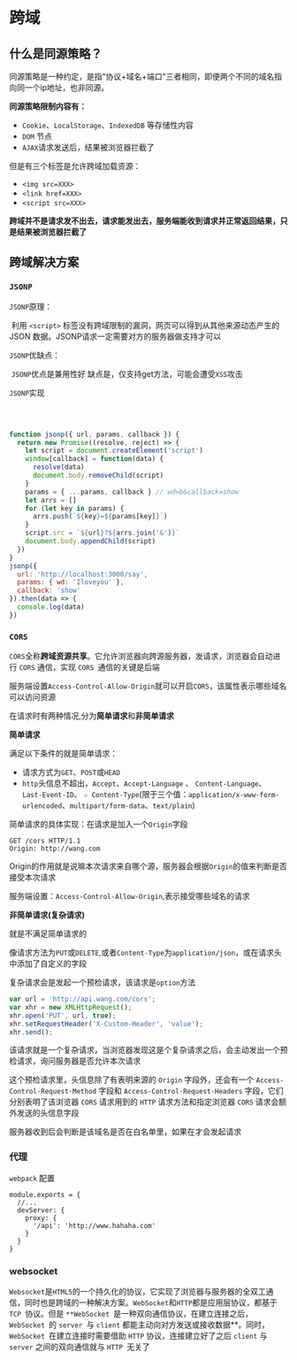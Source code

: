 # 跨域

## 什么是同源策略？

同源策略是一种约定，是指"协议+域名+端口"三者相同，即便两个不同的域名指向同一个ip地址，也非同源。

**同源策略限制内容有：**

- `Cookie`、`LocalStorage`、`IndexedDB` 等存储性内容
- `DOM` 节点
- `AJAX`请求发送后，结果被浏览器拦截了

但是有三个标签是允许跨域加载资源：

- `<img src=XXX>`
- `<link href=XXX>`
- `<script src=XXX>`

**跨域并不是请求发不出去，请求能发出去，服务端能收到请求并正常返回结果，只是结果被浏览器拦截了**

## 跨域解决方案

### `JSONP`

`JSONP`原理：

​	利用 `<script>` 标签没有跨域限制的漏洞，网页可以得到从其他来源动态产生的 JSON 数据。JSONP请求一定需要对方的服务器做支持才可以

`JSONP`优缺点：

​	`JSONP`优点是兼用性好
​	缺点是，仅支持get方法，可能会遭受`XSS`攻击

`JSONP`实现

​	

```js

function jsonp({ url, params, callback }) {
  return new Promise((resolve, reject) => {
    let script = document.createElement('script')
    window[callback] = function(data) {
      resolve(data)
      document.body.removeChild(script)
    }
    params = { ...params, callback } // wd=b&callback=show
    let arrs = []
    for (let key in params) {
      arrs.push(`${key}=${params[key]}`)
    }
    script.src = `${url}?${arrs.join('&')}`
    document.body.appendChild(script)
  })
}
jsonp({
  url: 'http://localhost:3000/say',
  params: { wd: 'Iloveyou' },
  callback: 'show'
}).then(data => {
  console.log(data)
})
```

### `CORS`

`CORS`全称**跨域资源共享**。它允许浏览器向跨源服务器，发请求，浏览器会自动进行 `CORS` 通信，实现 `CORS `通信的关键是后端

服务端设置`Access-Control-Allow-Origin`就可以开启`CORS`，该属性表示哪些域名可以访问资源

在请求时有两种情况,分为**简单请求**和**非简单请求**

**简单请求**

满足以下条件的就是简单请求：

- 请求方式为`GET`、`POST`或`HEAD`
- `http`头信息不超出，`Accept`、`Accept-Language` 、 `Content-Language`、 `Last-Event-ID`、 `☆ Content-Type`(限于三个值：`application/x-www-form-urlencoded`、`multipart/form-data`、`text/plain`)

简单请求的具体实现：在请求是加入一个`Origin`字段

```
GET /cors HTTP/1.1
Origin: http://wang.com
```

Origin的作用就是说嘛本次请求来自哪个源，服务器会根据`Origin`的值来判断是否接受本次请求

服务端设置：`Access-Control-Allow-Origin`,表示接受哪些域名的请求

**非简单请求(复杂请求)**

就是不满足简单请求的

像请求方法为`PUT`或`DELETE`,或者`Content-Type`为`application/json`，或在请求头中添加了自定义的字段

复杂请求会是发起一个预检请求，该请求是`option`方法

```js
var url = 'http://api.wang.com/cors';
var xhr = new XMLHttpRequest();
xhr.open('PUT', url, true);
xhr.setRequestHeader('X-Custom-Header', 'value');
xhr.send();
```

该请求就是一个复杂请求，当浏览器发现这是个复杂请求之后，会主动发出一个预检请求，询问服务器是否允许本次请求

这个预检请求里，头信息除了有表明来源的 `Origin` 字段外，还会有一个 `Access-Control-Request-Method` 字段和 `Access-Control-Request-Headers` 字段，它们分别表明了该浏览器 `CORS` 请求用到的 `HTTP` 请求方法和指定浏览器 `CORS` 请求会额外发送的头信息字段

服务器收到后会判断是该域名是否在白名单里，如果在才会发起请求

### 代理

 `webpack` 配置

```
module.exports = {
  //...
  devServer: {
    proxy: {
      '/api': 'http://www.hahaha.com'
    }
  }
}
```

### websocket

`Websocket`是`HTML5`的一个持久化的协议，它实现了浏览器与服务器的全双工通信，同时也是跨域的一种解决方案。`WebSocket`和`HTTP`都是应用层协议，都基于 `TCP `协议。但是 `**WebSocket `是一种双向通信协议，在建立连接之后，`WebSocket `的 `server `与 `client` 都能主动向对方发送或接收数据**。同时，`WebSocket `在建立连接时需要借助 `HTTP` 协议，连接建立好了之后 `client` 与 `server` 之间的双向通信就与 `HTTP `无关了